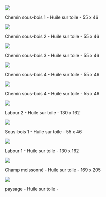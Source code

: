 
![](images/IMG_3830.jpg)

Chemin sous-bois 1 - Huile sur toile - 55 x 46

![](images/IMG_4732.jpg)

Chemin sous-bois 2 - Huile sur toile - 55 x 46

![](images/IMG_4775.jpg)

Chemin sous-bois 3 - Huile sur toile - 55 x 46

![](images/IMG_5038.jpg)

Chemin sous-bois 4 - Huile sur toile - 55 x 46

![](images/IMG_5041.jpg)

Chemin sous-bois 4 - Huile sur toile - 55 x 46

![](images/IMG_3639.jpg)

Labour 2 - Huile sur toile - 130 x 162

![](images/IMG_5037.jpg)

Sous-bois 1 - Huile sur toile - 55 x 46

![](images/IMG_3640.jpg)

Labour 1 - Huile sur toile - 130 x 162

![](images/IMG_5425.jpg)

Champ moissonné - Huile sur toile - 169 x 205

![](images/IMG_5471.jpg)

paysage - Huile sur toile - 
